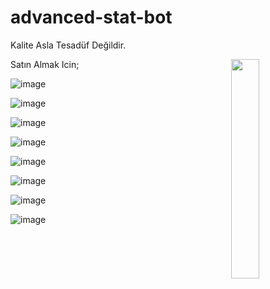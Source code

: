 # advanced-stat-bot


Kalite Asla Tesadüf Değildir.

Satın Almak Icin;
<img width="30%" align="right" src="https://luppufy-api.onrender.com/member/638161683717554217">


![image](https://github.com/mysteriouss3/advanced-stat-bot/assets/142053394/7ca47cda-65e2-4ce2-bb99-d22a69b98668)

![image](https://github.com/mysteriouss3/advanced-stat-bot/assets/142053394/30774c73-e419-4308-bed8-7d776ac62c55)

![image](https://github.com/mysteriouss3/advanced-stat-bot/assets/142053394/939d0ab7-7e14-4717-b1cf-c5b795998aef)

![image](https://github.com/mysteriouss3/advanced-stat-bot/assets/142053394/d9fbc72d-50fa-4619-8854-f96fb71aeecc)

![image](https://github.com/mysteriouss3/advanced-stat-bot/assets/142053394/b86b797c-7fe5-49cf-92e2-780dff9de7c9)

![image](https://github.com/mysteriouss3/advanced-stat-bot/assets/142053394/e7ea2a00-5495-4456-8e1d-37a3acc6bc04)

![image](https://github.com/mysteriouss3/advanced-stat-bot/assets/142053394/bca2a749-b4b7-47ea-87f0-0c493d2fb02d)

![image](https://github.com/mysteriouss3/advanced-stat-bot/assets/142053394/928243c3-8eb2-4454-8ad4-4312c43db9c0)

